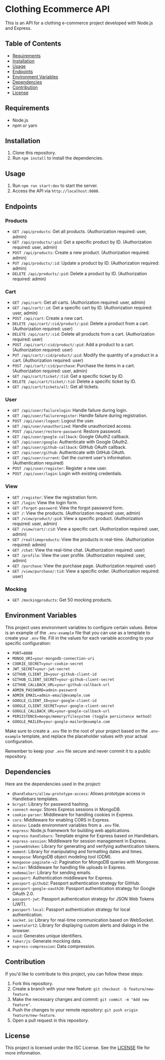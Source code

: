# Clothing Ecommerce API

This is an API for a clothing e-commerce project developed with Node.js and Express.

## Table of Contents

- [Requirements](#requirements)
- [Installation](#installation)
- [Usage](#usage)
- [Endpoints](#endpoints)
- [Environment Variables](#environment-variables)
- [Dependencies](#dependencies)
- [Contribution](#contribution)
- [License](#license)

## Requirements

- Node.js
- npm or yarn

## Installation

1. Clone this repository.
2. Run `npm install` to install the dependencies.

## Usage

1. Run `npm run start:dev` to start the server.
2. Access the API via `http://localhost:8080`.

## Endpoints

### Products

- `GET /api/products`: Get all products. (Authorization required: user, admin)
- `GET /api/products/:pid`: Get a specific product by ID. (Authorization required: user, admin)
- `POST /api/products`: Create a new product. (Authorization required: admin)
- `PUT /api/products/:id`: Update a product by ID. (Authorization required: admin)
- `DELETE /api/products/:pid`: Delete a product by ID. (Authorization required: admin)

### Cart

- `GET /api/cart`: Get all carts. (Authorization required: user, admin)
- `GET /api/cart/:id`: Get a specific cart by ID. (Authorization required: user, admin)
- `POST /api/cart`: Create a new cart.
- `DELETE /api/cart/:cid/product/:pid`: Delete a product from a cart. (Authorization required: user)
- `DELETE /api/cart/:cid`: Delete all products from a cart. (Authorization required: user)
- `POST /api/cart/:cid/product/:pid`: Add a product to a cart. (Authorization required: user)
- `PUT /api/cart/:cid/product/:pid`: Modify the quantity of a product in a cart. (Authorization required: user)
- `POST /api/cart/:cid/purchase`: Purchase the items in a cart. (Authorization required: user, admin)
- `GET /api/cart/ticket/:tid`: Get a specific ticket by ID.
- `DELETE /api/cart/ticket/:tid`: Delete a specific ticket by ID.
- `GET /api/cart/tickets/all`: Get all tickets.

### User

- `GET /api/user/failurelogin`: Handle failure during login.
- `GET /api/user/failureregister`: Handle failure during registration.
- `POST /api/user/logout`: Logout the user.
- `GET /api/user/unauthorized`: Handle unauthorized access.
- `POST /api/user/restore-password`: Restore password.
- `GET /api/user/google-callback`: Google OAuth2 callback.
- `GET /api/user/google`: Authenticate with Google OAuth2.
- `GET /api/user/github-callback`: GitHub OAuth callback.
- `GET /api/user/github`: Authenticate with GitHub OAuth.
- `GET /api/user/current`: Get the current user's information. (Authentication required)
- `POST /api/user/register`: Register a new user.
- `POST /api/user/login`: Login with existing credentials.

### View

- `GET /register`: View the registration form.
- `GET /login`: View the login form.
- `GET /forgot-password`: View the forgot password form.
- `GET /`: View the products. (Authorization required: user, admin)
- `GET /view/product/:pid`: View a specific product. (Authorization required: user, admin)
- `GET /view/cart/:cid`: View a specific cart. (Authorization required: user, admin)
- `GET /realtimeproducts`: View the products in real-time. (Authorization required: admin)
- `GET /chat`: View the real-time chat. (Authorization required: user)
- `GET /profile`: View the user profile. (Authorization required: user, admin)
- `GET /purchase`: View the purchase page. (Authorization required: user)
- `GET /view/purchase/:tid`: View a specific order. (Authorization required: user)

### Mocking

- `GET /mockingproducts`: Get 50 mocking products.

## Environment Variables

This project uses environment variables to configure certain values. Below is an example of the `.env-example` file that you can use as a template to create your `.env` file. Fill in the values for each variable according to your specific configuration:

- `PORT=8080`
- `MONGO_URI=your-mongodb-connection-uri`
- `COOKIE_SECRET=your-cookie-secret`
- `JWT_SECRET=your-jwt-secret`
- `GITHUB_CLIENT_ID=your-github-client-id`
- `GITHUB_CLIENT_SECRET=your-github-client-secret`
- `GITHUB_CALLBACK_URL=your-github-callback-url`
- `ADMIN_PASSWORD=admin-password`
- `ADMIN_EMAIL=admin-email@example.com`
- `GOOGLE_CLIENT_ID=your-google-client-id`
- `GOOGLE_CLIENT_SECRET=your-google-client-secret`
- `GOOGLE_CALLBACK_URL=your-google-callback-url`
- `PERSISTENCE=mongo/memory/filesystem (toggle persistence method)`
- `GOOGLE_MAILER=your-google-mailer@example.com`

Make sure to create a `.env` file in the root of your project based on the `.env-example` template, and replace the placeholder values with your actual configuration.

Remember to keep your `.env` file secure and never commit it to a public repository.

## Dependencies

Here are the dependencies used in the project:

- `@handlebars/allow-prototype-access`: Allows prototype access in Handlebars templates.
- `bcrypt`: Library for password hashing.
- `connect-mongo`: Stores Express sessions in MongoDB.
- `cookie-parser`: Middleware for handling cookies in Express.
- `cors`: Middleware for enabling CORS in Express.
- `dotenv`: Loads environment variables from a `.env` file.
- `express`: Node.js framework for building web applications.
- `express-handlebars`: Template engine for Express based on Handlebars.
- `express-session`: Middleware for session management in Express.
- `jsonwebtoken`: Library for generating and verifying authentication tokens.
- `moment`: Library for manipulating and formatting dates and times.
- `mongoose`: MongoDB object modeling tool (ODM).
- `mongoose-paginate-v2`: Pagination for MongoDB queries with Mongoose.
- `multer`: Middleware for handling file uploads in Express.
- `nodemailer`: Library for sending emails.
- `passport`: Authentication middleware for Express.
- `passport-github2`: Passport authentication strategy for GitHub.
- `passport-google-oauth20`: Passport authentication strategy for Google OAuth 2.0.
- `passport-jwt`: Passport authentication strategy for JSON Web Tokens (JWT).
- `passport-local`: Passport authentication strategy for local authentication.
- `socket.io`: Library for real-time communication based on WebSocket.
- `sweetalert2`: Library for displaying custom alerts and dialogs in the browser.
- `uuid`: Generates unique identifiers.
- `faker/js`: Generate mocking data.
- `express-compression`: Data compression.

## Contribution

If you'd like to contribute to this project, you can follow these steps:

1. Fork this repository.
2. Create a branch with your new feature: `git checkout -b feature/new-feature`.
3. Make the necessary changes and commit: `git commit -m "Add new feature"`.
4. Push the changes to your remote repository: `git push origin feature/new-feature`.
5. Open a pull request in this repository.

## License

This project is licensed under the ISC License. See the [LICENSE](LICENSE) file for more information.
